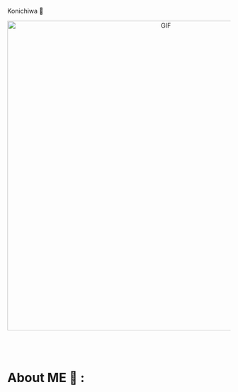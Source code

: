  Konichiwa 👋

<div align="center">
<img hight="300" width="700" alt="GIF" align="center" src="https://github.com/ItoRenz/ItoRenz/main/assets/208593.gif">
</div>

</br>
</br>
</br>


# About ME 💬 :
